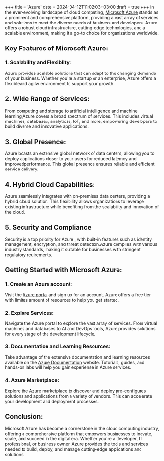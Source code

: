 +++
title = 'Azure'
date = 2024-04-12T11:02:03+03:00
draft = true
+++
in the ever-evolving landscape of cloud computing, [Microsoft Azure](https://azure.microsoft.com/) stands as a prominent and comprehensive platform, providing a vast array of services and solutions to meet the diverse needs of business and developers. Azure offers a robust cloud infrastructure, cutting-edge technologies, and a scalable environment, making it a go-to choice for organizations worldwide.

## Key Features of Microsoft Azure:

### 1. **Scalability and Flexiblity:**
Azure provides scalable solutions that can adapt to the changing demands of your business. Whether you're a startup or an enterprise, Azure offers a flexibleand agilw environment to support your growth.

## 2. **Wide Range of Services:**
From computing and storage to artificial intelligence and machine learning,Azure covers a broad spectrum of services. This includes virtual machines, databases, analyticss, IoT, and more, empowering developers to build diverse and innovative applications.

## 3. **Global Presence:**
Azure boasts an extensive global network of data centers, allowing you to deploy applications closer to your users for reduced latemcy and improvedperformance. This global presence ensures reliable and efficient service delivery.

## 4. **Hybrid Cloud Capabilities:**
Azure seamlessly integrates with on-premises data centers, providing a hybrid cloud solution. This flexibility allows organizations to leverage existing infrastructure while benefiting from the scalability and innovation of the cloud.

## 5. **Security and Compliance**
Security is a top priority for Azure , with built-in features such as identity management, encryption, and threat detection.Azure complies with various industry standards, making it suitable for businesses with stringent regulatory reuirements.

## Getting Started with Microsoft Azure:

### 1. **Create an Azure account:**
Visit the [Azure portal](https://portal.azure.com/) and sign up for an account. Azure offers a free tier with limites amount of resources to help you get started.

### 2. **Explore Services:**
Navigate the Azure portal to explore the vast array of services. From virtual machines and databases to AI and DevOps tools, Azure provides solutions for every stage of the development lifecycle.

### 3. **Documentation and Learning Resources:**
Take advantage of the extensive documentation and learning resources available on the [Azure Documentation](https://docs.micrososft.com/en-us/azure/) website. Tutorials, guides, and hands-on labs will help you gain experiense in Azure services.

### 4. **Azure Marketplace:**
Explore the Azure marketplace to discover and deploy pre-configures solutions and applications from a variety of vendors. This can accelerate your development and deployment processes.

## Conclusion:

Microsoft Azure has become a cornerstone in the cloud computing industry, offering a comprehensive platform that empowers businesses to inovate, scale, and succeed in the digital era. Whether you're a developer, IT professional, or business owner, Azure provides the tools and services needed to build, deploy, and manage cutting-edge applications and solutions.
